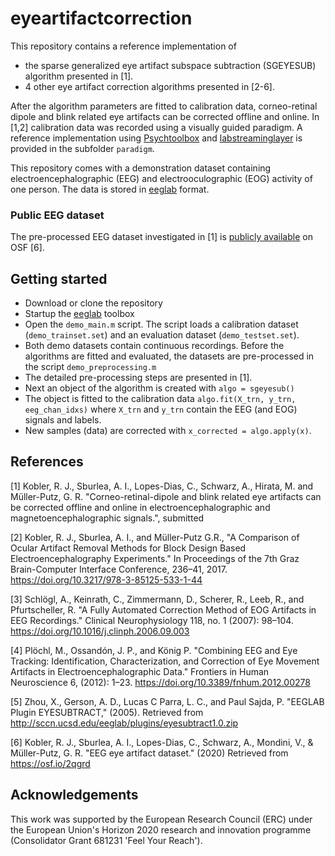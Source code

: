 # eyeartifactcorrection

This repository contains a reference implementation of 
* the sparse generalized eye artifact subspace subtraction (SGEYESUB) algorithm presented in [1].
* 4 other eye artifact correction algorithms presented in [2-6].

After the algorithm parameters are fitted to calibration data, corneo-retinal dipole and blink related eye artifacts can be corrected offline and online.
In [1,2] calibration data was recorded using a visually guided paradigm. A reference implementation using [Psychtoolbox](http://psychtoolbox.org/) and [labstreaminglayer](https://github.com/sccn/labstreaminglayer) is provided in the subfolder `paradigm`.

This repository comes with a demonstration dataset containing electroencephalographic (EEG) and electrooculographic (EOG) activity of one person. The data is stored in [eeglab](https://sccn.ucsd.edu/eeglab/index.php) format.

### Public EEG dataset

The pre-processed EEG dataset investigated in [1] is [publicly available](https://osf.io/2qgrd/) on OSF [6].

## Getting started
* Download or clone the repository
* Startup the [eeglab](https://sccn.ucsd.edu/wiki/Chapter_01:_Loading_Data_in_EEGLAB#Installing_EEGLAB_and_tutorial_files) toolbox
* Open the `demo_main.m` script. The script loads a calibration dataset (`demo_trainset.set`) and an evaluation dataset (`demo_testset.set`). 
* Both demo datasets contain continuous recordings. Before the algorithms are fitted and evaluated, the datasets are pre-processed in the script `demo_preprocessing.m`
* The detailed pre-processing steps are presented in [1]. 
* Next an object of the algorithm is created with `algo = sgeyesub()`
* The object is fitted to the calibration data `algo.fit(X_trn, y_trn, eeg_chan_idxs)` where `X_trn` and `y_trn` contain the EEG (and EOG) signals and labels.
* New samples (data) are corrected with `x_corrected = algo.apply(x)`.

## References

[1] Kobler, R. J., Sburlea, A. I., Lopes-Dias, C., Schwarz, A., Hirata, M. and Müller-Putz, G. R. "Corneo-retinal-dipole and blink related eye artifacts can be corrected offline and online in electroencephalographic and magnetoencephalographic signals.", submitted

[2] Kobler, R. J., Sburlea, A. I., and Müller-Putz G.R., "A Comparison of Ocular Artifact Removal Methods for Block Design Based Electroencephalography Experiments." In Proceedings of the 7th Graz Brain-Computer Interface Conference, 236–41, 2017. https://doi.org/10.3217/978-3-85125-533-1-44

[3] Schlögl, A., Keinrath, C., Zimmermann, D., Scherer, R., Leeb, R., and Pfurtscheller, R. "A Fully Automated Correction Method of EOG Artifacts in EEG Recordings." Clinical Neurophysiology 118, no. 1 (2007): 98–104. https://doi.org/10.1016/j.clinph.2006.09.003

[4] Plöchl, M., Ossandón, J. P., and König P. "Combining EEG and Eye Tracking: Identification, Characterization, and Correction of Eye Movement Artifacts in Electroencephalographic Data." Frontiers in Human Neuroscience 6, (2012): 1–23. https://doi.org/10.3389/fnhum.2012.00278

[5] Zhou, X., Gerson, A. D., Lucas C Parra, L. C., and Paul Sajda, P. "EEGLAB Plugin EYESUBTRACT," (2005). Retrieved from http://sccn.ucsd.edu/eeglab/plugins/eyesubtract1.0.zip

[6] Kobler, R. J., Sburlea, A. I., Lopes-Dias, C., Schwarz, A., Mondini, V., & Müller-Putz, G. R. "EEG eye artifact dataset." (2020) Retrieved from https://osf.io/2qgrd 

## Acknowledgements
This work was supported by the European Research Council (ERC) under the European Union's Horizon 2020 research and innovation programme (Consolidator Grant 681231 'Feel Your Reach').
